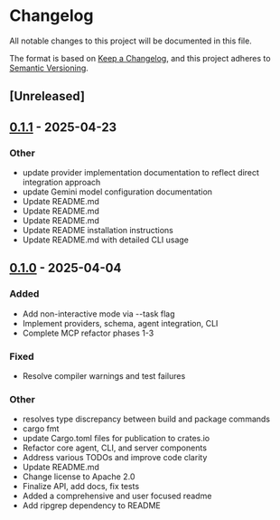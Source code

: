 # Changelog

All notable changes to this project will be documented in this file.

The format is based on [Keep a Changelog](https://keepachangelog.com/en/1.0.0/),
and this project adheres to [Semantic Versioning](https://semver.org/spec/v2.0.0.html).

## [Unreleased]

## [0.1.1](https://github.com/jessebmiller/volition/compare/volition-search-server-v0.1.0...volition-search-server-v0.1.1) - 2025-04-23

### Other

- update provider implementation documentation to reflect direct integration approach
- update Gemini model configuration documentation
- Update README.md
- Update README.md
- Update README.md
- Update README installation instructions
- Update README.md with detailed CLI usage

## [0.1.0](https://github.com/jessebmiller/volition/releases/tag/volition-search-server-v0.1.0) - 2025-04-04

### Added

- Add non-interactive mode via --task flag
- Implement providers, schema, agent integration, CLI
- Complete MCP refactor phases 1-3

### Fixed

- Resolve compiler warnings and test failures

### Other

- resolves type discrepancy between build and package commands
- cargo fmt
- update Cargo.toml files for publication to crates.io
- Refactor core agent, CLI, and server components
- Address various TODOs and improve code clarity
- Update README.md
- Change license to Apache 2.0
- Finalize API, add docs, fix tests
- Added a comprehensive and user focused readme
- Add ripgrep dependency to README

